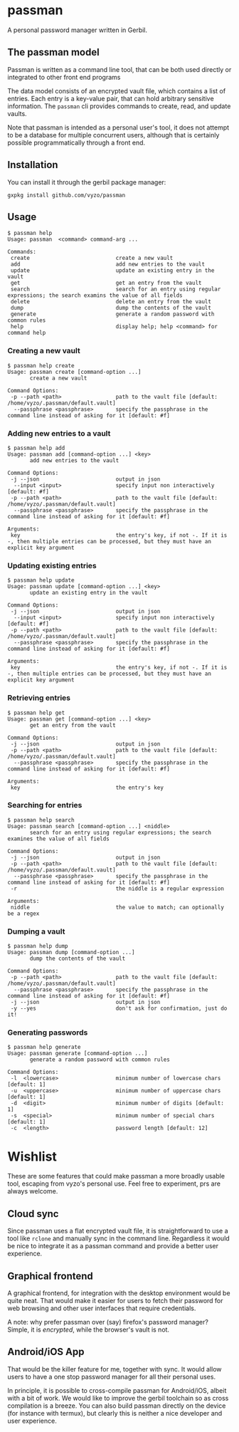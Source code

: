 # passman
A personal password manager written in Gerbil.

## The passman model

Passman is written as a command line tool, that can be both used
directly or integrated to other front end programs

The data model consists of an encrypted vault file, which contains a
list of entries.  Each entry is a key-value pair, that can hold
arbitrary sensitive information.  The `passman` cli provides commands
to create, read, and update vaults.

Note that passman is intended as a personal user's tool, it does not
attempt to be a database for multiple concurrent users, although that
is certainly possible programmatically through a front end.

## Installation
You can install it through the gerbil package manager:

```
gxpkg install github.com/vyzo/passman
```

## Usage

```
$ passman help
Usage: passman  <command> command-arg ...

Commands:
 create                           create a new vault
 add                              add new entries to the vault
 update                           update an existing entry in the vault
 get                              get an entry from the vault
 search                           search for an entry using regular expressions; the search examins the value of all fields
 delete                           delete an entry from the vault
 dump                             dump the contents of the vault
 generate                         generate a random password with common rules
 help                             display help; help <command> for command help
```

### Creating a new vault

```
$ passman help create
Usage: passman create [command-option ...]
       create a new vault

Command Options:
 -p --path <path>                 path to the vault file [default: /home/vyzo/.passman/default.vault]
  --passphrase <passphrase>       specify the passphrase in the command line instead of asking for it [default: #f]
```

### Adding new entries to a vault

```
$ passman help add
Usage: passman add [command-option ...] <key>
       add new entries to the vault

Command Options:
 -j --json                        output in json
  --input <input>                 specify input non interactively [default: #f]
 -p --path <path>                 path to the vault file [default: /home/vyzo/.passman/default.vault]
  --passphrase <passphrase>       specify the passphrase in the command line instead of asking for it [default: #f]

Arguments:
 key                              the entry's key, if not -. If it is -, then multiple entries can be processed, but they must have an explicit key argument
```

### Updating existing entries
```
$ passman help update
Usage: passman update [command-option ...] <key>
       update an existing entry in the vault

Command Options:
 -j --json                        output in json
  --input <input>                 specify input non interactively [default: #f]
 -p --path <path>                 path to the vault file [default: /home/vyzo/.passman/default.vault]
  --passphrase <passphrase>       specify the passphrase in the command line instead of asking for it [default: #f]

Arguments:
 key                              the entry's key, if not -. If it is -, then multiple entries can be processed, but they must have an explicit key argument
```

### Retrieving entries
```
$ passman help get
Usage: passman get [command-option ...] <key>
       get an entry from the vault

Command Options:
 -j --json                        output in json
 -p --path <path>                 path to the vault file [default: /home/vyzo/.passman/default.vault]
  --passphrase <passphrase>       specify the passphrase in the command line instead of asking for it [default: #f]

Arguments:
 key                              the entry's key
```

### Searching for entries
```
$ passman help search
Usage: passman search [command-option ...] <niddle>
       search for an entry using regular expressions; the search examines the value of all fields

Command Options:
 -j --json                        output in json
 -p --path <path>                 path to the vault file [default: /home/vyzo/.passman/default.vault]
  --passphrase <passphrase>       specify the passphrase in the command line instead of asking for it [default: #f]
 -r                               the niddle is a regular expression

Arguments:
 niddle                           the value to match; can optionally be a regex
```

### Dumping a vault
```
$ passman help dump
Usage: passman dump [command-option ...]
       dump the contents of the vault

Command Options:
 -p --path <path>                 path to the vault file [default: /home/vyzo/.passman/default.vault]
  --passphrase <passphrase>       specify the passphrase in the command line instead of asking for it [default: #f]
 -j --json                        output in json
 -y --yes                         don't ask for confirmation, just do it!
```

### Generating passwords
```
$ passman help generate
Usage: passman generate [command-option ...]
       generate a random password with common rules

Command Options:
 -l  <lowercase>                  minimum number of lowercase chars [default: 1]
 -u  <uppercase>                  minimum number of uppercase chars [default: 1]
 -d  <digit>                      minimum number of digits [default: 1]
 -s  <special>                    minimum number of special chars [default: 1]
 -c  <length>                     password length [default: 12]
```

# Wishlist

These are some features that could make passman a more broadly usable
tool, escaping from vyzo's personal use. Feel free to experiment, prs
are always welcome.

## Cloud sync

Since passman uses a flat encrypted vault file, it is straightforward
to use a tool like `rclone` and manually sync in the command
line. Regardless it would be nice to integrate it as a passman command
and provide a better user experience.

## Graphical frontend

A graphical frontend, for integration with the desktop environment would be quite neat.
That would make it easier for users to fetch their password for web browsing and other user interfaces that require credentials.

A note: why prefer passman over (say) firefox's password manager?
Simple, it is _encrypted_, while the browser's vault is not.

## Android/iOS App

That would be the killer feature for me, together with sync. It would
allow users to have a one stop password manager for all their personal uses.

In principle, it is possible to cross-compile passman for Android/iOS,
albeit with a bit of work.  We would like to improve the gerbil
toolchain so as cross compilation is a breeze.  You can also build
passman directly on the device (for instance with termux), but clearly
this is neither a nice developer and user experience.
